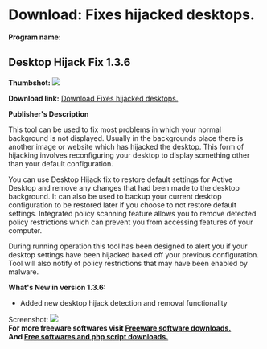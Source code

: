 # Download: Fixes hijacked desktops.

**Program name:**

## Desktop Hijack Fix 1.3.6

  
**Thumbshot:** ![](http://www.freewarefiles.com/screenshot/dsktphijackfix1_md.jpg)   
  
**Download link:** [Download Fixes hijacked desktops.](http://freesoftwares.boysofts.com/Desktop-Hijack-Fix_program_26090.html)  
  


**Publisher's Description**  
  


This tool can be used to fix most problems in which your normal background is not displayed. Usually in the backgrounds place there is another image or website which has hijacked the desktop. This form of hijacking involves reconfiguring your desktop to display something other than your default configuration. 

You can use Desktop Hijack fix to restore default settings for Active Desktop and remove any changes that had been made to the desktop background. It can also be used to backup your current desktop configuration to be restored later if you choose to not restore default settings. Integrated policy scanning feature allows you to remove detected policy restrictions which can prevent you from accessing features of your computer. 

During running operation this tool has been designed to alert you if your desktop settings have been hijacked based off your previous configuration. Tool will also notify of policy restrictions that may have been enabled by malware. 

**What's New in version 1.3.6:**

  * Added new desktop hijack detection and removal functionality 

  
  
Screenshot: ![](http://www.freewarefiles.com/screenshot/dsktphijackfix1.jpg)   
**For more freeware softwares visit [Freeware software downloads.](http://freesoftwares.boysofts.com/)**   
**And [Free softwares and php script downloads.](http://www.boysofts.com/)**
